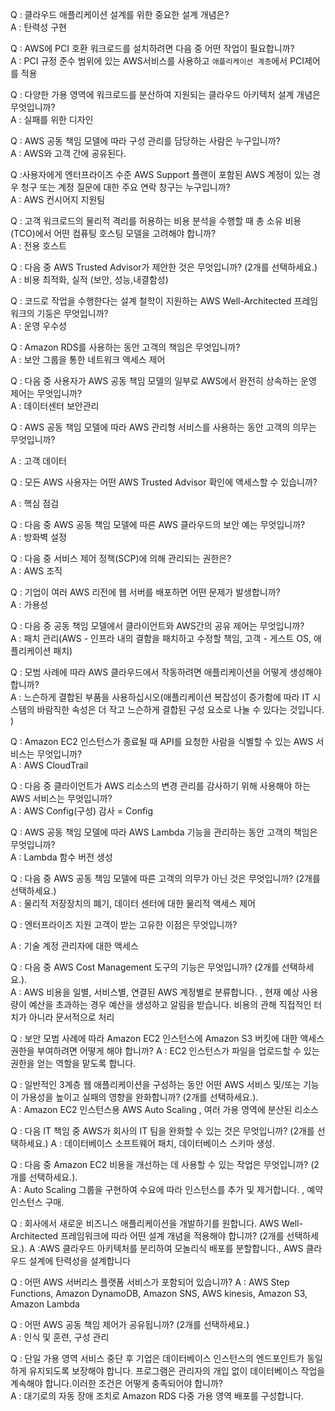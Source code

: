 Q : 클라우드 애플리케이션 설계를 위한 중요한 설계 개념은?  
A : 탄력성 구현

Q : AWS에 PCI 호환 워크로드를 설치하려면 다음 중 어떤 작업이 필요합니까?  
A : PCI 규정 준수 범위에 있는 AWS서비스를 사용하고 `애플리케이션 계층`에서 PCI제어를 적용

Q : 다양한 가용 영역에 워크로드를 분산하여 지원되는 클라우드 아키텍처 설계 개념은 무엇입니까?  
A : 실패를 위한 디자인

Q : AWS 공동 책임 모델에 따라 구성 관리를 담당하는 사람은 누구입니까?  
A : AWS와 고객 간에 공유된다.

Q :사용자에게 엔터프라이즈 수준 AWS Support 플랜이 포함된 AWS 계정이 있는 경우 청구 또는 계정 질문에 대한 주요 연락 창구는 누구입니까?  
A : AWS 컨시어지 지원팀

Q : 고객 워크로드의 물리적 격리를 허용하는 비용 분석을 수행할 때 총 소유 비용(TCO)에서 어떤 컴퓨팅 호스팅 모델을 고려해야 합니까?  
A : 전용 호스트

Q : 다음 중 AWS Trusted Advisor가 제안한 것은 무엇입니까? (2개를 선택하세요.)  
A : 비용 최적화, 실적 (보안, 성능,내결함성)

Q : 코드로 작업을 수행한다는 설계 철학이 지원하는 AWS Well-Architected 프레임워크의 기둥은 무엇입니까?  
A : 운영 우수성

Q : Amazon RDS를 사용하는 동안 고객의 책임은 무엇입니까?  
A : 보안 그룹을 통한 네트워크 액세스 제어

Q : 다음 중 사용자가 AWS 공동 책임 모델의 일부로 AWS에서 완전히 상속하는 운영 제어는 무엇입니까?  
A : 데이터센터 보안관리

Q : AWS 공동 책임 모델에 따라 AWS 관리형 서비스를 사용하는 동안 고객의 의무는 무엇입니까?   



A : 고객 데이터

Q : 모든 AWS 사용자는 어떤 AWS Trusted Advisor 확인에 액세스할 수 있습니까?  


A : 핵심 점검

Q : 다음 중 AWS 공동 책임 모델에 따른 AWS 클라우드의 보안 예는 무엇입니까?  
A : 방화벽 설정

Q : 다음 중 서비스 제어 정책(SCP)에 의해 관리되는 권한은?  
A : AWS 조직

Q : 기업이 여러 AWS 리전에 웹 서버를 배포하면 어떤 문제가 발생합니까?  
A : 가용성

Q : 다음 중 공동 책임 모델에서 클라이언트와 AWS간의 공유 제어는 무엇입니까?  
A : 패치 관리(AWS - 인프라 내의 결함을 패치하고 수정할 책임, 고객 - 게스트 OS, 애플리케이션 패치)

Q : 모범 사례에 따라 AWS 클라우드에서 작동하려면 애플리케이션을 어떻게 생성해야 합니까?  
A : 느슨하게 결합된 부품을 사용하십시오(애플리케이션 복잡성이 증가함에 따라 IT 시스템의 바람직한 속성은 더 작고 느슨하게 결합된 구성 요소로 나눌 수 있다는 것입니다. )

Q : Amazon EC2 인스턴스가 종료될 때 API를 요청한 사람을 식별할 수 있는 AWS 서비스는 무엇입니까?  
A : AWS CloudTrail

Q : 다음 중 클라이언트가 AWS 리소스의 변경 관리를 감사하기 위해 사용해야 하는 AWS 서비스는 무엇입니까?  
A : AWS Config(구성) 감사 = Config

Q : AWS 공동 책임 모델에 따라 AWS Lambda 기능을 관리하는 동안 고객의 책임은 무엇입니까?  
A : Lambda 함수 버전 생성

Q : 다음 중 AWS 공동 책임 모델에 따른 고객의 의무가 아닌 것은 무엇입니까? (2개를 선택하세요.)  
A : 물리적 저장장치의 폐기, 데이터 센터에 대한 물리적 액세스 제어

Q : 엔터프라이즈 지원 고객이 받는 고유한 이점은 무엇입니까?  

A : 기술 계정 관리자에 대한 액세스

Q : 다음 중 AWS Cost Management 도구의 기능은 무엇입니까? (2개를 선택하세요.).  
A : AWS 비용을 일별, 서비스별, 연결된 AWS 계정별로 분류합니다. ,  현재 예상 사용량이 예산을 초과하는 경우 예산을 생성하고 알림을 받습니다. 비용의 관해 직접적인 터치가 아니라 문서적으로 처리  

Q : 보안 모범 사례에 따라 Amazon EC2 인스턴스에 Amazon S3 버킷에 대한 액세스 권한을 부여하려면 어떻게 해야 합니까?
A : EC2 인스턴스가 파일을 업로드할 수 있는 권한을 얻는 역할을 맡도록 합니다.  

Q : 일반적인 3계층 웹 애플리케이션을 구성하는 동안 어떤 AWS 서비스 및/또는 기능이 가용성을 높이고 실패의 영향을 완화합니까? (2개를 선택하세요.).  
A : Amazon EC2 인스턴스용 AWS Auto Scaling , 여러 가용 영역에 분산된 리소스  

Q : 다음 IT 책임 중 AWS가 회사의 IT 팀을 완화할 수 있는 것은 무엇입니까? (2개를 선택하세요.)
A : 데이터베이스 소프트웨어 패치, 데이터베이스 스키마 생성. 

Q : 다음 중 Amazon EC2 비용을 개선하는 데 사용할 수 있는 작업은 무엇입니까? (2개를 선택하세요.).  
A : Auto Scaling 그룹을 구현하여 수요에 따라 인스턴스를 추가 및 제거합니다. , 예약 인스턴스 구매.  

Q : 회사에서 새로운 비즈니스 애플리케이션을 개발하기를 원합니다. AWS Well-Architected 프레임워크에 따라 어떤 설계 개념을 적용해야 합니까? (2개를 선택하세요.). 
A :AWS 클라우드 아키텍처를 분리하여 모놀리식 배포를 분할합니다., AWS 클라우드 설계에 탄력성을 설계합니다

Q : 어떤 AWS 서버리스 플랫폼 서비스가 포함되어 있습니까?
A : AWS Step Functions, Amazon DynamoDB, Amazon SNS, AWS kinesis, Amazon S3, Amazon Lambda

Q : 어떤 AWS 공동 책임 제어가 공유됩니까? (2개를 선택하세요.)  
A : 인식 및 훈련, 구성 관리

Q : 단일 가용 영역 서비스 중단 후 기업은 데이터베이스 인스턴스의 엔드포인트가 동일하게 유지되도록 보장해야 합니다. 프로그램은 관리자의 개입 없이 데이터베이스 작업을 계속해야 합니다.이러한 조건은 어떻게 충족되어야 합니까?  
A : 대기로의 자동 장애 조치로 Amazon RDS 다중 가용 영역 배포를 구성합니다.  




